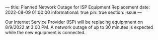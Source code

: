 —
title: Planned Network Outage for ISP Equipment Replacement
date: 2022-08-09 01:00:00
informational: true
pin: true
section: issue
—

Our Internet Service Provider (ISP) will be replacing equipmnent on 8/9/2022 at 3:00 PM. A network outage of up to 30 minutes is expected while the new equipment is connected.

